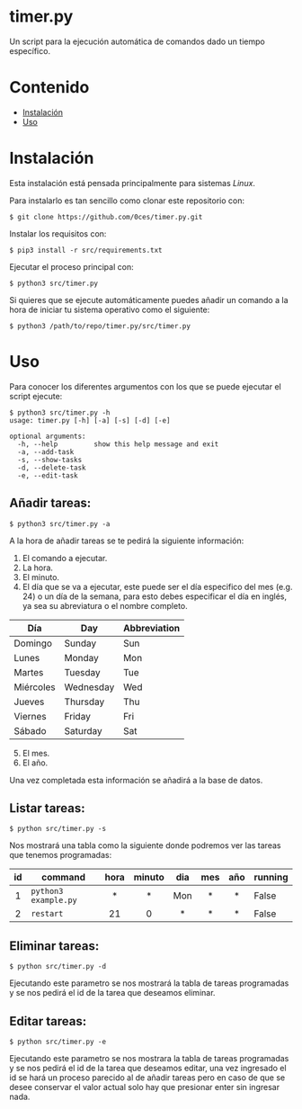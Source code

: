 # **timer.py**
Un script para la ejecución automática de comandos dado un tiempo específico.

 # Contenido
 - [Instalación](#instalacion)
 - [Uso](#usage)

# <a name="instalacion"></a> Instalación

Esta instalación está pensada principalmente para sistemas *Linux*.

Para instalarlo es tan sencillo como clonar este repositorio con:

```shell
$ git clone https://github.com/0ces/timer.py.git
```


Instalar los requisitos con:

```shell
$ pip3 install -r src/requirements.txt
```

Ejecutar el proceso principal con:

```shell
$ python3 src/timer.py
```

Si quieres que se ejecute automáticamente puedes añadir un comando a la hora de iniciar tu sistema operativo como el siguiente:

```shell
$ python3 /path/to/repo/timer.py/src/timer.py
```


# <a name="usage"></a> Uso
Para conocer los diferentes argumentos con los que se puede ejecutar el script ejecute:

```shell
$ python3 src/timer.py -h
usage: timer.py [-h] [-a] [-s] [-d] [-e]

optional arguments:
  -h, --help         show this help message and exit
  -a, --add-task
  -s, --show-tasks
  -d, --delete-task
  -e, --edit-task
```


## Añadir tareas:
```shell
$ python3 src/timer.py -a
```
A la hora de añadir tareas se te pedirá la siguiente información:
1. El comando a ejecutar.
2. La hora.
3. El minuto.
4. El día que se va a ejecutar, este puede ser el día especifico del mes (e.g. 24) o un día de la semana, para esto debes especificar el día en inglés, ya sea su abreviatura o el nombre completo.

<center>

| Día         | Day         | Abbreviation |
| ----------- | ----------- | ------------ |
| Domingo     | Sunday      | Sun          |
| Lunes       | Monday      | Mon          |
| Martes      | Tuesday     | Tue          |
| Miércoles   | Wednesday   | Wed          |
| Jueves      | Thursday    | Thu          |
| Viernes     | Friday      | Fri          |
| Sábado      | Saturday    | Sat          |

</center>

5. El mes.
6. El año.

Una vez completada esta información se añadirá a la base de datos.

## Listar tareas:
```shell
$ python src/timer.py -s
```

Nos mostrará una tabla como la siguiente donde podremos ver las tareas que tenemos programadas:

<center>

| id | command                  | hora | minuto | dia | mes | año | running |
| :-: | ----------------------- | :--: | :----: | :-: | :-: | :-: | :------ |
| 1  | `python3 example.py`     | *    | *      | Mon | *   | *   | False   |
| 2  | `restart`                | 21   | 0      | *   | *   | *   | False   |

</center>

## Eliminar tareas:
```shell
$ python src/timer.py -d
```
Ejecutando este parametro se nos mostrará la tabla de tareas programadas y se nos pedirá el id de la tarea que deseamos eliminar.

## Editar tareas:
```shell
$ python src/timer.py -e
```
Ejecutando este parametro se nos mostrara la tabla de tareas programadas y se nos pedirá el id de la tarea que deseamos editar, una vez ingresado el id se hará un proceso parecido al de añadir tareas pero en caso de que se desee conservar el valor actual solo hay que presionar enter sin ingresar nada.

